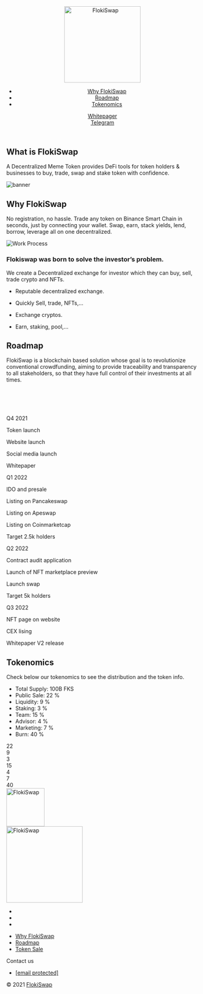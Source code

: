 
<!DOCTYPE html> <html lang="en"> <head> <meta charset="utf-8"> <title>FlokiSwap - DeFI</title> <meta name="viewport" content="width=device-width, initial-scale=1, maximum-scale=1"> <link type="image/x-icon" href="/default/template/custom/img/favicon.png" rel="icon"> <link rel="stylesheet" type="text/css" href="/default/template/css/style.css"> <link rel="stylesheet" type="text/css" href="/default/template/css/color.css"> <link rel="stylesheet" type="text/css" href="/default/template/css/responsive.css"> <style> .footer-link ul li{ width: 100%; float: none; } .bg-none:before{ width: 0 !important; height: 0 !important; } .color-code-6:before{ background: #0063a2 !important } .color-code-7:before{ background: #96bb67 !important } .signin .btn { padding: 5px 10px; } .menu ul li{ padding: 0 15px; } </style> <script async src="https://www.googletagmanager.com/gtag/js?id=G-1LY13C28BY"></script> <script> window.dataLayer = window.dataLayer || []; function gtag(){dataLayer.push(arguments);} gtag('js', new Date()); gtag('config', 'G-1LY13C28BY'); </script> </head> <body> <div class="top-scroll transition"> <a href="#banner" class="scrollTo"><i class="fa fa-angle-up" aria-hidden="true"></i></a> </div> <header class="transition"> <div class="container"> <div class="row flex-align"> <div class="col-lg-4 col-md-3 col-8"> <div class="logo"> <a href="/"><img src="/default/template/custom/img/logo_text.png" class="transition" alt="FlokiSwap" width="200"></a> </div> </div> <div class="col-lg-8 col-md-9 col-4 text-right"> <div class="menu-toggle"> <span></span> </div> <div class="menu"> <ul class="d-inline-block"> <li><a href="#why" class="scrollTo">Why FlokiSwap</a></li> <li><a href="#roadmap" class="scrollTo">Roadmap</a></li> <li><a href="#tokensale-part" class="scrollTo">Tokenomics</a></li> </ul> <div class="signin d-inline-block"> <a href="/default/template/custom/whitepaper.pdf" target="_blank" class="btn">Whitepager</a> </div> <div class="signin d-inline-block"> <a href="https://t.me/flokiswapofficialvn" class="btn">Telegram</a> </div> </div> </div> </div> </div> </header> <section class="home-banner parallax" id="banner"> <div class="container"> <div class="row"> <div class="col-lg-6 col-md-6 position-u flex-align wow fadeInLeft"> <div class="banner-contain"> <h1 class="banner-heading">What is FlokiSwap</h1> <p class="banner-des">A Decentralized Meme Token provides DeFi tools for token holders & businesses to buy, trade, swap and stake token with confidence.</p> </div> </div> <div class="col-lg-6 col-md-6 position-u wow fadeInRight"> <div class="banner-img"> <img src="/default/template/images/banner-img.png" alt="banner"> </div> </div> </div> </div> </section> <section class="work-part darkblue ptb-100" id="why"> <div class="container"> <div class="row"> <div class="col-md-12 wow fadeInUp"> <div class="section-heading text-center pb-65"> <h2 class="heading-title">Why FlokiSwap</h2> <p class="heading-des">No registration, no hassle. Trade any token on Binance Smart Chain in seconds, just by connecting your wallet. Swap, earn, stack yields, lend, borrow, leverage all on one decentralized.</p> </div> </div> </div> <div class="row"> <div class="col-md-6 text-center flex-align justify-center wow fadeInLeft"> <div class="work-box"> <div class="work-box-bg"></div> <img src="/default/template/custom/img/work-process.png" class="rotation-img" alt="Work Process"> </div> </div> <div class="col-md-6 flex-align wow fadeInRight"> <div class="work-box"> <h3 class="work-process-title pb-25">Flokiswap was born to solve the investor’s problem.</h3> <p class="work-des pb-20">We create a Decentralized exchange for investor which they can buy, sell, trade crypto and NFTs.</p> <ul class="check-list"> <li><span><i class="fa fa-check" aria-hidden="true"></i></span> <p>Reputable decentralized exchange.</p></li> <li><span><i class="fa fa-check" aria-hidden="true"></i></span> <p>Quickly Sell, trade, NFTs,…</p></li> <li><span><i class="fa fa-check" aria-hidden="true"></i></span> <p>Exchange cryptos.</p></li> <li><span><i class="fa fa-check" aria-hidden="true"></i></span> <p>Earn, staking, pool,…</p></li> </ul> </div> </div> </div> </div> </section> <section class="timeline darkblue ptb-100" id="roadmap"> <div class="container"> <div class="row"> <div class="col-md-12 wow fadeInUp"> <div class="section-heading text-center pb-65"> <h2 class="heading-title">Roadmap</h2> <p class="heading-des">FlokiSwap is a blockchain based solution whose goal is to revolutionize conventional crowdfunding, aiming to provide traceability and transparency to all stakeholders, so that they have full control of their investments at all times.</p> </div> </div> </div> <div class="main-roadmap" style="padding-top: 70px;"> <div class="row"> <div class="col-md-12"> <div class="h-border wow fadeInLeft"></div> </div> </div> <div class="row"> <div class="col-md-12"> <div class="roadmap-slider owl-carousel"> <div class="roadmap wow fadeInLeft"> <div class="roadmap-box text-center"> <div class="date-title">Q4 2021</div> <div class="map-graphic"> <div class="small-round"><span></span></div> <div class="v-row"></div> </div> <div class="roadmap-detail-box"> <p>Token launch</p> <p>Website launch</p> <p>Social media launch</p> <p>Whitepaper</p> </div> </div> </div> <div class="roadmap wow fadeInLeft"> <div class="roadmap-box text-center"> <div class="date-title">Q1 2022</div> <div class="map-graphic"> <div class="small-round"><span></span></div> <div class="v-row"></div> </div> <div class="roadmap-detail-box"> <p>IDO and presale</p> <p>Listing on Pancakeswap</p> <p>Listing on Apeswap</p> <p>Listing on Coinmarketcap</p> <p>Target 2.5k holders</p> </div> </div> </div> <div class="roadmap wow fadeInLeft"> <div class="roadmap-box text-center"> <div class="date-title">Q2 2022</div> <div class="map-graphic"> <div class="small-round"><span></span></div> <div class="v-row"></div> </div> <div class="roadmap-detail-box"> <p>Contract audit application</p> <p>Launch of NFT marketplace preview</p> <p>Launch swap</p> <p>Target 5k holders</p> </div> </div> </div> <div class="roadmap wow fadeInLeft"> <div class="roadmap-box text-center"> <div class="date-title">Q3 2022</div> <div class="map-graphic"> <div class="small-round"><span></span></div> <div class="v-row"></div> </div> <div class="roadmap-detail-box"> <p>NFT page on website</p> <p>CEX lising</p> <p>Whitepaper V2 release</p> </div> </div> </div> </div> </div> </div> </div> </div> </section> <section id="tokensale-part" class="token-sale darkblue parallax ptb-100"> <div class="container"> <div class="row"> <div class="col-lg-6 wow fadeInLeft flex-align"> <div class="w-100"> <div class="section-heading pb-20"> <h2 class="heading-title">Tokenomics</h2> <p class="heading-des">Check below our tokenomics to see the distribution and the token info.</p> </div> <div class="token-graphic-detail"> <ul> <li class="bg-none">Total Supply: 100B FKS</li> <li class="color-code-1">Public Sale: 22 %</li> <li class="color-code-2">Liquidity: 9 %</li> <li class="color-code-3">Staking: 3 %</li> <li class="color-code-4">Team: 15 %</li> <li class="color-code-5">Advisor: 4 %</li> <li class="color-code-6">Marketing: 7 %</li> <li class="color-code-7">Burn: 40 %</li> </ul> </div> </div> </div> <div class="col-lg-6 flex-align justify-center-r"> <div class="token-graph w-100"> <div class='donut'> <div data-lcolor="#f8c04e">22</div> <div data-lcolor="#ac56f7">9</div> <div data-lcolor="#61f89f">3</div> <div data-lcolor="#5ad6f8">15</div> <div data-lcolor="#f85d77">4</div> <div data-lcolor="#0063a2">7</div> <div data-lcolor="#96bb67">40</div> </div> <div class="graph-logo"> <img src="/default/template/custom/img/token_logo.png" alt="FlokiSwap" width="100"> </div> </div> </div> </div> </div> </section> <footer class="bg-pattern darkblue ptb-100"> <div class="container"> <div class="footer"> <div class="row"> <div class="col-lg-4 col-md-6"> <div class="footer-logo pb-25"> <a href="/"><img src="/default/template/custom/img/logo_text.png" class="transition" alt="FlokiSwap" width="200"></a> </div> <div class="footer-icon"> <ul> <li><a href="https://twitter.com/FlokiSwapOf" target="_blank" data-toggle="tooltip" data-html="true" data-placement="top" title="Twitter"><i class="fa fa-twitter" aria-hidden="true"></i></a></li> <li><a href="https://t.me/flokiswapofficialvn" target="_blank" data-toggle="tooltip" data-html="true" data-placement="top" title="Telegram group"><i class="fa fa-telegram" aria-hidden="true"></i></a></li> <li><a href="https://t.me/+jdbZGaz4tAY5MTNl" target="_blank" data-toggle="tooltip" data-html="true" data-placement="top" title="Telegram channel"><i class="fa fa-telegram" aria-hidden="true"></i></a></li> </ul> </div> </div> <div class="col-lg-4 col-md-6"> <div class="footer-link"> <ul> <li><a href="#why" class="scrollTo">Why FlokiSwap</a></li> <li><a href="#roadmap" class="scrollTo">Roadmap</a></li> <li><a href="#tokensale-part" class="scrollTo">Token Sale</a></li> </ul> </div> </div> <div class="col-lg-4 col-md-6"> <div class="subscribe"> <div class="form-group"> <label>Contact us</label> <ul> <li><a href="/cdn-cgi/l/email-protection#75161a1b011416013513191a1e1c060214055b161a" target="_blank"><i class="fa fa-envelope mr-2" aria-hidden="true"></i> <span class="__cf_email__" data-cfemail="375458594356544377515b585c5e44405647195458">[email&#160;protected]</span></a></li> </ul> </div> </div> </div> </div> </div> <div class="copyright"> <div class="row"> <div class="col-lg-6"> <p>© 2021 <a href="/">FlokiSwap</a></p> </div> </div> </div> </div> </footer> <script data-cfasync="false" src="/cdn-cgi/scripts/5c5dd728/cloudflare-static/email-decode.min.js"></script><script src="/default/template/js/jquery-3.4.1.min.js"></script> <script src="/default/template/js/bootstrap.min.js"></script> <script src="https://cdnjs.cloudflare.com/ajax/libs/popper.js/1.12.9/umd/popper.min.js"></script> <script src="https://maxcdn.bootstrapcdn.com/bootstrap/4.0.0/js/bootstrap.min.js"></script> <script src="/default/template/js/owl.carousel.min.js"></script> <script src="/default/template/js/snap.svg-min.js"></script> <script src="/default/template/js/jquery.listtopie.min.js"></script> <script src="/default/template/js/animation.js"></script> <script src="/default/template/js/custom.js"></script> <script> $("body").tooltip({ selector: "[data-toggle=tooltip]", content: function(){ var element = $( this ); return element.attr('title') } }); </script> </body> </html> 

